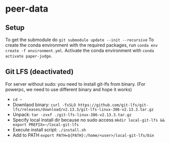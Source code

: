 # peer-data
## Setup
To get the submodule do `git submodule update --init --recursive`
To create the conda environment with the required packages, run `conda env create -f environment.yml`.
Activate the conda environment with `conda activate paper-judge`.

## Git LFS (deactivated)
For server without sudo: you need to install git-lfs from binary. (For powerpc, we need to use different binary and hope it works)
- `cd ~`
- Downlaod binary: `curl -fsSLO https://github.com/git-lfs/git-lfs/releases/download/v2.13.3/git-lfs-linux-386-v2.13.3.tar.gz`
- Unpack: `tar -zvxf ./git-lfs-linux-386-v2.13.3.tar.gz`
- Specify local install dir because no sudo access `mkdir local-git-lfs && export PREFIX=~/local-git-lfs`
- Execute install script: `./install.sh`
- Add to PATH `export PATH=${PATH}:/home/<user>/local-git-lfs/bin`